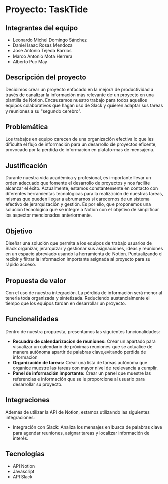 # Proyecto: TaskTide

## Integrantes del equipo
- Leonardo Michel Domingo Sánchez
- Daniel Isaac Rosas Mendoza
- Jose Antonio Tejeda Barrios
- Marco Antonio Mota Herrera
- Alberto Puc May

## Descripción del proyecto
Decidimos crear un proyecto enfocado en la mejora de productividad a través de canalizar la información más relevante de un proyecto en una plantilla de Notion. Encauzamos nuestro trabajo para todos aquellos equipos colaborativos que hagan uso de Slack y quieren adaptar sus tareas y reuniones a su "segundo cerebro". 

## Problemática
Los trabajos en equipo carecen de una organización efectiva lo que les dificulta el flujo de información para un desarrollo de proyectos eficente, provocado por la perdida de informacion en plataformas de mensajeria.

## Justificación
Durante nuestra vida académica y profesional, es importante llevar un orden adecuado que fomente el desarrollo de proyectos y nos facilite alcanzar el éxito. Actualmente, estamos constantemente en contacto con diferentes herramientas tecnológicas para la realización de nuestras tareas, mismas que pueden llegar a abrumarnos si carecemos de un sistema efectivo de jerarquización y gestión. Es por ello, que proponemos una solución tecnológica que se integre a Notion con el objetivo de simplificar los aspector mencionados anteriormente.

## Objetivo
Diseñar una solución que permita a los equipos de trabajo usuarios de Slack organizar, jerarquizar y gestionar sus asignaciones, ideas y reuniones en un espacio abreviado usando la herramienta de Notion. Puntualizando el recibir y filtrar la informacion importante asignada al proyecto para su rápido acceso.

## Propuesta de valor
Con el uso de nuestra integración. La pérdida de información será menor al tenerla toda organizada y sintetizada. Reduciendo sustancialmente el tiempo que los equipos tardan en desarrollar un proyecto.

## Funcionalidades
Dentro de nuestra propuesta, presentamos las siguientes funcionalidades:
- **Recuadro de calendarizacion de reuniones:** Crear un apartado para visualizar un calendario de próximas reuniones que se actualice de manera autónoma apartir de palabras clave,evitando perdida de informacion 
- **Organización de tareas:** Crear una lista de tareas autónoma que organice muestre las tareas con mayor nivel de reelevancia a cumplir.
- **Panel de información importante:** Crear un panel que muestre las referencias e información que se le proporcione al usuario para desarrollar su proyecto.

## Integraciones
Además de utilizar la API de Notion, estamos utilizando las siguientes integraciones:
- Integración con Slack: Analiza los mensajes en busca de palabras clave para agendar reuniones, asignar tareas y localizar información de interés.

## Tecnologías
- API Notion
- Javascript
- API Slack